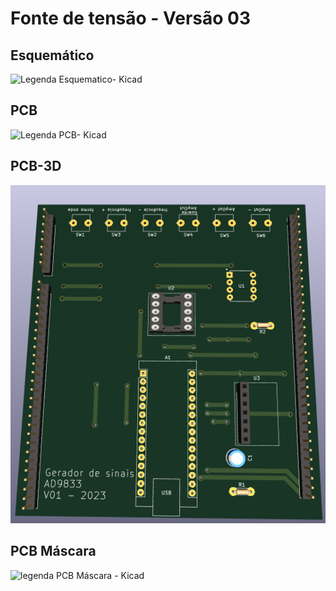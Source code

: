 # Fonte de tensão - Versão 03



## Esquemático

![Legenda Esquematico- Kicad](link)


## PCB

![Legenda  PCB- Kicad](link)

## PCB-3D

![legenda PCB 3D - Kicad](https://github.com/Pinheirogustavo/PCB_projects/blob/main/KiCadProjects/Gerador_sinais/print/Gerador_sinais_AD9833_PCB_3D.png)

## PCB Máscara

![legenda PCB Máscara - Kicad](link)

